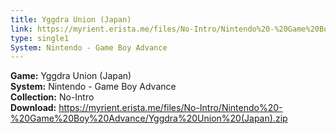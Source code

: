 ```yaml
---
title: Yggdra Union (Japan)
link: https://myrient.erista.me/files/No-Intro/Nintendo%20-%20Game%20Boy%20Advance/Yggdra%20Union%20(Japan).zip
type: single1
System: Nintendo - Game Boy Advance
---
```

<b>Game:</b> Yggdra Union (Japan)<br>
<b>System:</b> Nintendo - Game Boy Advance<br>
<b>Collection:</b> No-Intro<br>
<b>Download:</b> https://myrient.erista.me/files/No-Intro/Nintendo%20-%20Game%20Boy%20Advance/Yggdra%20Union%20(Japan).zip